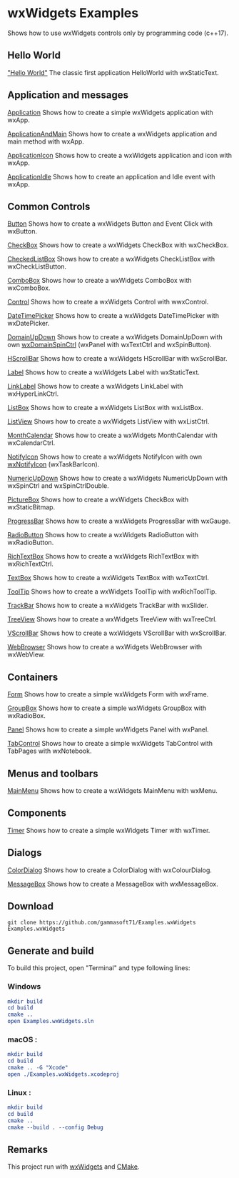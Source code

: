 # wxWidgets Examples

Shows how to use wxWidgets controls only by programming code (c++17).

## Hello World

["Hello World"](src/HelloWorld/HelloWorld) The classic first application HelloWorld with wxStaticText.

## Application and messages

[Application](src/Application/Application) Shows how to create a simple wxWidgets application with wxApp.

[ApplicationAndMain](src/Application/ApplicationAndMain) Shows how to create a wxWidgets application and main method with wxApp.

[ApplicationIcon](src/Application/ApplicationIcon) Shows how to create a wxWidgets application and icon with wxApp.

[ApplicationIdle](src/Application/ApplicationIdle) Shows how to create an application and Idle event with wxApp.

## Common Controls

[Button](src/CommonControls/Button) Shows how to create a wxWidgets Button and Event Click with wxButton.

[CheckBox](src/CommonControls/CheckBox) Shows how to create a wxWidgets CheckBox with wxCheckBox.

[CheckedListBox](src/CommonControls/CheckedListBox) Shows how to create a wxWidgets CheckListBox with wxCheckListButton.

[ComboBox](src/CommonControls/ComboBox) Shows how to create a wxWidgets ComboBox with wxComboBox.

[Control](src/CommonControls/Control) Shows how to create a wxWidgets Control with wwxControl.

[DateTimePicker](src/CommonControls/DateTimePicker) Shows how to create a wxWidgets DateTimePicker with wxDatePicker.

[DomainUpDown](src/CommonControls/DomainUpDown) Shows how to create a wxWidgets DomainUpDown with own [wxDomainSpinCtrl](src/CommonControls/DomainUpDown/wxDomainSpinCtrl.h) (wxPanel with wxTextCtrl and wxSpinButton).

[HScrollBar](src/CommonControls/HScrollBar) Shows how to create a wxWidgets HScrollBar with wxScrollBar.

[Label](src/CommonControls/Label) Shows how to create a wxWidgets Label with wxStaticText.

[LinkLabel](src/CommonControls/LinkLabel) Shows how to create a wxWidgets LinkLabel with wxHyperLinkCtrl.

[ListBox](src/CommonControls/ListBox) Shows how to create a wxWidgets ListBox with wxListBox.

[ListView](src/CommonControls/ListView) Shows how to create a wxWidgets ListView with wxListCtrl.

[MonthCalendar](src/CommonControls/MonthCalendar) Shows how to create a wxWidgets MonthCalendar with wxCalendarCtrl.

[NotifyIcon](src/CommonControls/NotifyIcon) Shows how to create a wxWidgets NotifyIcon with own [wxNotifyIcon](src/CommonControls/NotifyIcon/wxNotifyIcon.h) (wxTaskBarIcon).

[NumericUpDown](src/CommonControls/NumericUpDown) Shows how to create a wxWidgets NumericUpDown with wxSpinCtrl and wxSpinCtrlDouble.

[PictureBox](src/CommonControls/PictureBox) Shows how to create a wxWidgets CheckBox with wxStaticBitmap.

[ProgressBar](src/CommonControls/ProgressBar) Shows how to create a wxWidgets ProgressBar with wxGauge.

[RadioButton](src/CommonControls/RadioButton) Shows how to create a wxWidgets RadioButton with wxRadioButton.

[RichTextBox](src/CommonControls/RichTextBox) Shows how to create a wxWidgets RichTextBox with wxRichTextCtrl.

[TextBox](src/CommonControls/TextBox) Shows how to create a wxWidgets TextBox with wxTextCtrl.

[ToolTip](src/CommonControls/ToolTip) Shows how to create a wxWidgets ToolTip with wxRichToolTip.

[TrackBar](src/CommonControls/TrackBar) Shows how to create a wxWidgets TrackBar with wxSlider.

[TreeView](src/CommonControls/TreeView) Shows how to create a wxWidgets TreeView with wxTreeCtrl.

[VScrollBar](src/CommonControls/VScrollBar) Shows how to create a wxWidgets VScrollBar with wxScrollBar.

[WebBrowser](src/CommonControls/WebBrowser) Shows how to create a wxWidgets WebBrowser with wxWebView.

## Containers

[Form](src/Containers/Form) Shows how to create a simple wxWidgets Form with wxFrame.

[GroupBox](src/Containers/GroupBox) Shows how to create a simple wxWidgets GroupBox with wxRadioBox.

[Panel](src/Containers/Panel) Shows how to create a simple wxWidgets Panel with wxPanel.

[TabControl](src/Containers/TabControl) Shows how to create a simple wxWidgets TabControl with TabPages with wxNotebook.

## Menus and toolbars

[MainMenu](src/MenusAndToolbars/MainMenu) Shows how to create a wxWidgets MainMenu with wxMenu.

## Components

[Timer](src/Componenets/Timer) Shows how to create a simple wxWidgets Timer with wxTimer.

## Dialogs

[ColorDialog](src/Dialogs/ColorDialog) Shows how to create a ColorDialog with wxColourDialog.

[MessageBox](src/Dialogs/MessageBox) Shows how to create a MessageBox with wxMessageBox.

## Download

``` shell
git clone https://github.com/gammasoft71/Examples.wxWidgets Examples.wxWidgets
```

## Generate and build

To build this project, open "Terminal" and type following lines:

### Windows
``` cmake
mkdir build
cd build
cmake ..
open Examples.wxWidgets.sln
```

### macOS :

``` cmake
mkdir build
cd build
cmake .. -G "Xcode"
open ./Examples.wxWidgets.xcodeproj
```


### Linux :

``` cmake
mkdir build
cd build
cmake .. 
cmake --build . --config Debug
```

## Remarks

This project run with [wxWidgets](https://www.wxwidgets.org) and [CMake](https://cmake.org).
